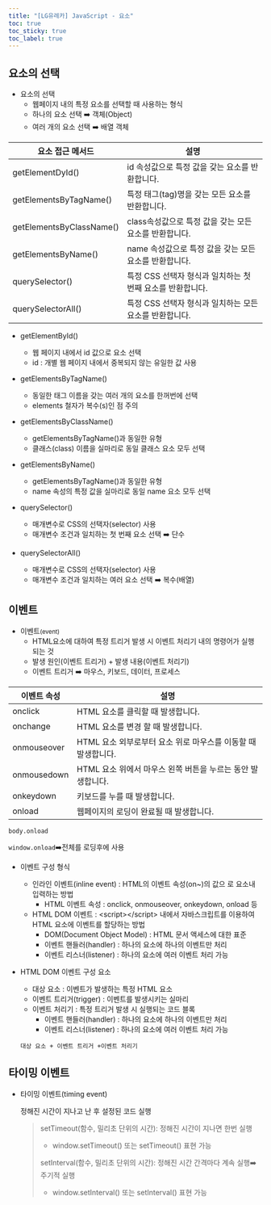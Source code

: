 ```yaml
---
title: "[LG유레카] JavaScript - 요소"
toc: true
toc_sticky: true
toc_label: true
---
```


## 요소의 선택

- 요소의 선택
  - 웹페이지 내의 특정 요소를 선택할 때 사용하는 형식
  - 하나의 요소 선택 ➡️ 객체(Object)
  - 여러 개의 요소 선택 ➡️ 배열 객체

| 요소 접근 메서드         | 설명                                                       |
| ------------------------ | ---------------------------------------------------------- |
| getElementDyId()         | id 속성값으로 특정 값을 갖는 요소를 반환합니다.            |
| getElementsByTagName()   | 특정 태그(tag)명을 갖는 모든 요소를 반환합니다.            |
| getElementsByClassName() | class속성값으로 특정 값을 갖는 모든 요소를 반환합니다.     |
| getElementsByName()      | name 속성값으로 특정 값을 갖는 모든 요소를 반환합니다.     |
| querySelector()          | 특정 CSS 선택자 형식과 일치하는 첫 번째 요소를 반환합니다. |
| querySelectorAll()       | 특정 CSS 선택자 형식과 일치하는 모든 요소를 반환합니다.    |

- getElementById()
  -  웹 페이지 내에서 id 값으로 요소 선택
  -  id : 개별 웹 페이지 내에서 중복되지 않는 유일한 값 사용
    
- getElementsByTagName()
  - 동일한 태그 이름을 갖는 여러 개의 요소를 한꺼번에 선택
  - elements 철자가 복수(s)인 점 주의
- getElementsByClassName()
  - getElementsByTagName()과 동일한 유형
  - 클래스(class) 이름을 실마리로 동일 클래스 요소 모두 선택
- getElementsByName()
  - getElementsByTagName()과 동일한 유형
  - name 속성의 특정 값을 실마리로 동일 name 요소 모두 선택
- querySelector()
  - 매개변수로 CSS의 선택자(selector) 사용
  - 매개변수 조건과 일치하는 첫 번째 요소 선택 ➡️ 단수
    
- querySelectorAll()
  - 매개변수로 CSS의 선택자(selector) 사용
  - 매개변수 조건과 일치하는 여러 요소 선택 ➡️ 복수(배열)
    

## 이벤트

- 이벤트<small>(event)</small>
  - HTML요소에 대하여 특정 트리거 발생 시 이벤트 처리기 내의 명령어가 실행 되는 것
  - 발생 원인(이벤트 트리거) + 발생 내용(이벤트 처리기)
  - 이벤트 트리거 ➡️ 마우스, 키보드, 데이터, 프로세스

| 이벤트 속성 | 설명                                                         |
| ----------- | ------------------------------------------------------------ |
| onclick     | HTML 요소를 클릭할 때 발생합니다.                            |
| onchange    | HTML 요소를 변경 할 때 발생합니다.                           |
| onmouseover | HTML 요소 외부로부터 요소 위로 마우스를 이동할 때 발생합니다. |
| onmousedown | HTML 요소 위에서 마우스 왼쪽 버튼을 누르는 동안 발생합니다.  |
| onkeydown   | 키보드를 누를 때 발생합니다.                                 |
| onload      | 웹페이지의 로딩이 완료될 때 발생합니다.                      |

`body.onload` 

`window.onload`➡️전체를 로딩후에 사용

- 이벤트 구성 형식

  - 인라인 이벤트(inline event) : HTML의 이벤트 속성(on~)의 값으
    로 요소내 입력하는 방법
    - HTML 이벤트 속성 : onclick, onmouseover, onkeydown, onload 등
  - HTML DOM 이벤트 : \<script>\</script> 내에서 자바스크립트를
    이용하여 HTML 요소에 이벤트를 할당하는 방법
    - DOM(Document Object Model) : HTML 문서 액세스에 대한 표준
    - 이벤트 핸들러(handler) : 하나의 요소에 하나의 이벤트만 처리
    - 이벤트 리스너(listener) : 하나의 요소에 여러 이벤트 처리 가능

- HTML DOM 이벤트 구성 요소

  - 대상 요소 : 이벤트가 발생하는 특정 HTML 요소
  - 이벤트 트리거(trigger) : 이벤트를 발생시키는 실마리
  - 이벤트 처리기 : 특정 트리거 발생 시 실행되는 코드 블록
    - 이벤트 핸들러(handler) : 하나의 요소에 하나의 이벤트만 처리
    - 이벤트 리스너(listener) : 하나의 요소에 여러 이벤트 처리 가능

  `대상 요소 + 이벤트 트리거 +이벤트 처리기`

## 타이밍 이벤트

- 타이밍 이벤트(timing event)

  정해진 시간이 지나고 난 후 설정된 코드 실행

  > setTimeout(함수, 밀리초 단위의 시간): 정해진 시간이 지나면 한번 실행
  >
  > - window.setTimeout() 또는 setTimeout() 표현 가능
  >
  > setInterval(함수, 밀리초 단위의 시간): 정해진 시간 간격마다 계속 실행➡️주기적 실행
  >
  > - window.setInterval() 또는 setInterval() 표현 가능